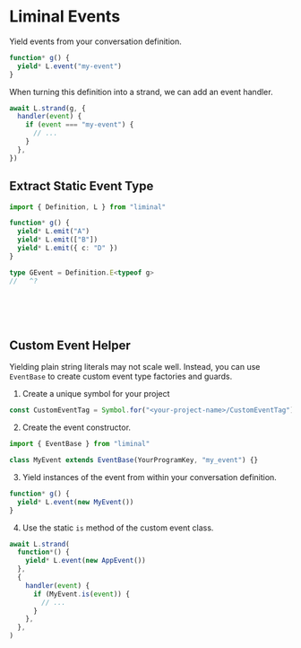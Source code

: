 # Liminal Events <Badge type="warning" text="beta" />

Yield events from your conversation definition.

```ts
function* g() {
  yield* L.event("my-event")
}
```

When turning this definition into a strand, we can add an event handler.

```ts
await L.strand(g, {
  handler(event) {
    if (event === "my-event") {
      // ...
    }
  },
})
```

## Extract Static Event Type

```ts twoslash
import { Definition, L } from "liminal"

function* g() {
  yield* L.emit("A")
  yield* L.emit(["B"])
  yield* L.emit({ c: "D" })
}

type GEvent = Definition.E<typeof g>
//   ^?
```

<br />
<br />
<br />

## Custom Event Helper

Yielding plain string literals may not scale well. Instead, you can use
`EventBase` to create custom event type factories and guards.

1. Create a unique symbol for your project

```ts
const CustomEventTag = Symbol.for("<your-project-name>/CustomEventTag")
```

2. Create the event constructor.

```ts
import { EventBase } from "liminal"

class MyEvent extends EventBase(YourProgramKey, "my_event") {}
```

3. Yield instances of the event from within your conversation definition.

```ts {2}
function* g() {
  yield* L.event(new MyEvent())
}
```

4. Use the static `is` method of the custom event class.

```ts {7}
await L.strand(
  function*() {
    yield* L.event(new AppEvent())
  },
  {
    handler(event) {
      if (MyEvent.is(event)) {
        // ...
      }
    },
  },
)
```
